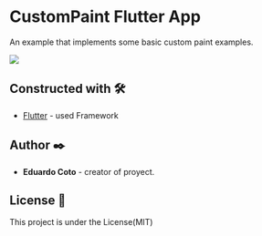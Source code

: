 # CustomPaint Flutter App

An example that implements some basic custom paint examples.

![](app_demo.gif)

## Constructed with 🛠️

- [Flutter](https://flutter-es.io) - used Framework

## Author ✒️

- **Eduardo Coto** - creator of proyect.

## License 📄

<p> This project is under the License(MIT)</p>
